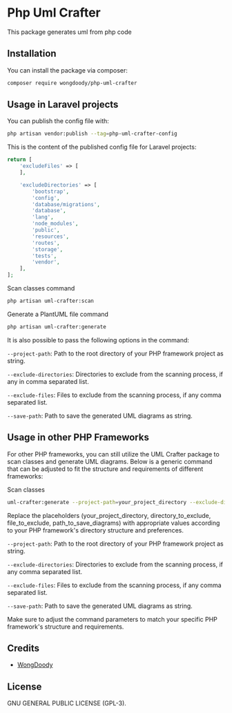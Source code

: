 # Php Uml Crafter

This package generates uml from php code

## Installation

You can install the package via composer:

```bash
composer require wongdoody/php-uml-crafter
```

## Usage in Laravel projects

You can publish the config file with:

```bash
php artisan vendor:publish --tag=php-uml-crafter-config
```

This is the content of the published config file for Laravel projects:

```php
return [
    'excludeFiles' => [
    ],

    'excludeDirectories' => [
        'bootstrap',
        'config',
        'database/migrations',
        'database',
        'lang',
        'node_modules',
        'public',
        'resources',
        'routes',
        'storage',
        'tests',
        'vendor',
    ],
];
```

Scan classes command
```bash
php artisan uml-crafter:scan
```

Generate a PlantUML file command
```bash
php artisan uml-crafter:generate
```

It is also possible to pass the following options in the command:

`--project-path`: Path to the root directory of your PHP framework project as string.

`--exclude-directories`: Directories to exclude from the scanning process, if any in comma separated list.

`--exclude-files`: Files to exclude from the scanning process, if any comma separated list.

`--save-path`: Path to save the generated UML diagrams as string.

## Usage in other PHP Frameworks

For other PHP frameworks, you can still utilize the UML Crafter package to scan classes and generate UML diagrams. Below is a generic command that can be adjusted to fit the structure and requirements of different frameworks:

Scan classes
```bash
uml-crafter:generate --project-path=your_project_directory --exclude-directories=directories_to_exclude --exclude-files=files_to_exclude --save-path=path_to_save_scanned_data
```

Replace the placeholders (your_project_directory, directory_to_exclude, file_to_exclude, path_to_save_diagrams) with appropriate values according to your PHP framework's directory structure and preferences.

`--project-path`: Path to the root directory of your PHP framework project as string.

`--exclude-directories`: Directories to exclude from the scanning process, if any comma separated list.

`--exclude-files`: Files to exclude from the scanning process, if any comma separated list.

`--save-path`: Path to save the generated UML diagrams as string.

Make sure to adjust the command parameters to match your specific PHP framework's structure and requirements.

## Credits

- [WongDoody](https://www.wongdoody.com/)

## License

GNU GENERAL PUBLIC LICENSE (GPL-3).
